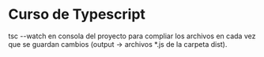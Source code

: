 # Curso de Typescript
tsc --watch en consola del proyecto para compliar los archivos en cada vez que se guardan cambios (output -> archivos *.js de la carpeta dist).
